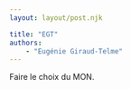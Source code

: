 ```yaml
---
layout: layout/post.njk

title: "EGT"
authors:
    - "Eugénie Giraud-Telme"
---
```

Faire le choix du MON.